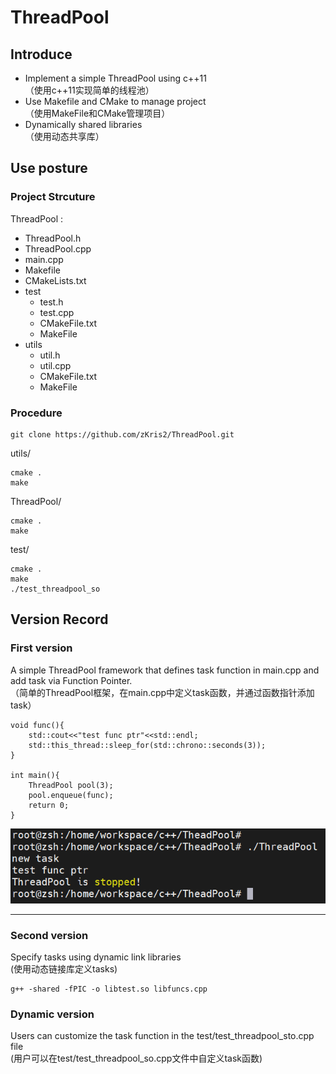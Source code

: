 # ThreadPool

## Introduce
- Implement a simple ThreadPool using c++11   
（使用c++11实现简单的线程池） 
- Use Makefile and CMake to manage project  
（使用MakeFile和CMake管理项目）
- Dynamically shared libraries  
（使用动态共享库）


## Use posture
### Project Strcuture

ThreadPool :  

- ThreadPool.h 
- ThreadPool.cpp 
- main.cpp 
- Makefile
- CMakeLists.txt
- test
	- test.h
	- test.cpp
	- CMakeFile.txt
	- MakeFile
- utils 
	- util.h
	- util.cpp
	- CMakeFile.txt
	- MakeFile

### Procedure
```
git clone https://github.com/zKris2/ThreadPool.git
```

utils/
```
cmake .
make
```

ThreadPool/
```
cmake .
make
```

test/
```
cmake .
make
./test_threadpool_so
```

## Version Record
### First version

A simple ThreadPool framework that defines task function in main.cpp and add task via Function Pointer.  
（简单的ThreadPool框架，在main.cpp中定义task函数，并通过函数指针添加task）

```
void func(){
	std::cout<<"test func ptr"<<std::endl;
	std::this_thread::sleep_for(std::chrono::seconds(3));
}

int main(){
	ThreadPool pool(3);
	pool.enqueue(func);
	return 0;
}
```

![img](images/1.png)
<hr>

### Second version
Specify tasks using dynamic link libraries  
(使用动态链接库定义tasks)
```
g++ -shared -fPIC -o libtest.so libfuncs.cpp
```
### Dynamic version
Users can customize the task function in the test/test_threadpool_sto.cpp file  
(用户可以在test/test_threadpool_so.cpp文件中自定义task函数)
